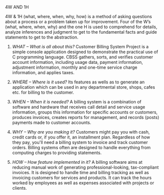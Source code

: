 4W AND 1H

4W & 1H (what, where, when, why, how) is a method of asking questions about a process or a problem taken up for improvement. Four of the W’s (what, where, when, why) and the one H is used to comprehend for details, analyze inferences and judgment to get to the fundamental facts and guide statements to get to the abstraction.


1. *WHAT – What is all about this?*
Customer Billing System Project is a simple console application designed to demonstrate the practical use of C programming language. CBSS gathers, sorts, and verifies customer account information, including usage data, payment information, adjustment information, monthly and one-time service charge information, and applies taxes.

2. *WHERE – Where is it used?*
Its features as wells as to generate an application which can be used in any departmental store, shops, cafes etc. for billing to the customer.

3. *WHEN – When it is needed?*
A billing system is a combination of software and hardware that receives call detail and service usage information, groups this information for specific accounts or customers, produces invoices, creates reports for management, and records (posts) payments made to customer accounts.

4. *WHY – Why are you making it?*
Customers might pay you with cash, credit cards or, if you offer it, an installment plan. Regardless of how they pay, you'll need a billing system to invoice and track customer orders. Billing systems often are designed to handle everything from computing charges to providing statements.

5. *HOW – How feature implemented in it?*
A billing software aims at reducing manual work of generating professional-looking, tax-compliant invoices. It is designed to handle time and billing tracking as well as invoicing customers for services and products. It can track the hours worked by employees as well as expenses associated with projects or clients.
